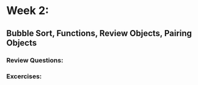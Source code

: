 # Week 2:
## Bubble Sort, Functions, Review Objects, Pairing Objects 

### Review Questions:

### Excercises:
